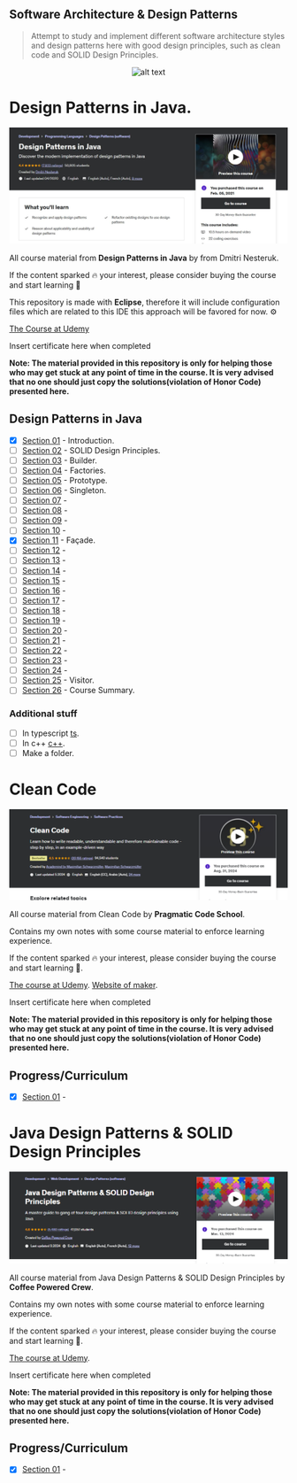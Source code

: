 ## Software Architecture & Design Patterns 

> Attempt to study and implement different software architecture styles and design patterns here with good design principles, such as clean code and SOLID Design Principles.

<p align="center">
   <img src="https://i.giphy.com/media/MGdfeiKtEiEPS/giphy.webp" alt="alt text" width="400"/>
</p>

# Design Patterns in Java.

<img src="summaryCourse.JPG" alt="alt text" width="700"/>

All course material from **Design Patterns in Java** by from Dmitri Nesteruk.

If the content sparked :fire: your interest, please consider buying the course and start learning :book:

This repository is made with **Eclipse**, therefore it will include configuration files which are related to this IDE this approach will be favored for now. ⚙️

[The Course at Udemy](https://www.udemy.com/course/design-patterns-java/)   

<!-- 
Linkedin puts this shit front, when clicking from private mode x(. Need to put this to make jump working every case
?trk=public_profile_see-credential 
-->

Insert certificate here when completed

**Note: The material provided in this repository is only for helping those who may get stuck at any point of time in the course. It is very advised that no one should just copy the solutions(violation of Honor Code) presented here.**

## Design Patterns in Java

- [x] [Section 01](https://github.com/developersCradle/designg-patterns-and-software-architecture/tree/main/Section%201) - Introduction.
- [ ] [Section 02](https://github.com/developersCradle/designg-patterns-and-software-architecture/tree/main/Section%202) - SOLID Design Principles.
- [ ] [Section 03](https://github.com/developersCradle/designg-patterns-and-software-architecture/tree/main/Section%203) - Builder.
- [ ] [Section 04](#) - Factories.
- [ ] [Section 05](#) - Prototype.
- [ ] [Section 06](#) - Singleton.
- [ ] [Section 07](#) - 
- [ ] [Section 08](#) - 
- [ ] [Section 09](#) - 
- [ ] [Section 10](#) - 
- [x] [Section 11](https://github.com/developersCradle/designg-patterns-and-software-architecture/tree/main/Section%2011) - Façade.
- [ ] [Section 12](#) - 
- [ ] [Section 13](#) - 
- [ ] [Section 14](#) - 
- [ ] [Section 15](#) - 
- [ ] [Section 16](#) - 
- [ ] [Section 17](#) - 
- [ ] [Section 18](#) -
- [ ] [Section 19](#) - 
- [ ] [Section 20](#) - 
- [ ] [Section 21](#) - 
- [ ] [Section 22](#) - 
- [ ] [Section 23](#) - 
- [ ] [Section 24](#) - 
- [ ] [Section 25](#) - Visitor.
- [ ] [Section 26](#) - Course Summary.

### Additional stuff

- [ ] In typescript [ts](https://refactoring.guru/design-patterns/typescript).
- [ ] In c++ [c++](https://www.udemy.com/course/patterns-cplusplus/).
- [ ] Make a folder.
# Clean Code

![Clean Code](cleanCode.PNG)

All course material from Clean Code by **Pragmatic Code School**.

Contains my own notes with some course material to enforce learning experience.

If the content sparked :fire: your interest, please consider buying the course and start learning :book:.

[The course at Udemy](https://www.udemy.com/course/writing-clean-code/). 
[Website of maker](https://academind.com/).

<!-- 
Linkedin puts this shit front, when clicking from private mode x(. Need to put this to make jump working every case
?trk=public_profile_see-credential 
-->

Insert certificate here when completed

**Note: The material provided in this repository is only for helping those who may get stuck at any point of time in the course. It is very advised that no one should just copy the solutions(violation of Honor Code) presented here.**

## Progress/Curriculum

- [x] [Section 01](#) - 

# Java Design Patterns & SOLID Design Principles

![Java Design Patterns & SOLID Design Principles](solidAndJavaDesignPrinciples.PNG)

All course material from Java Design Patterns & SOLID Design Principles by **Coffee Powered Crew**.

Contains my own notes with some course material to enforce learning experience.

If the content sparked :fire: your interest, please consider buying the course and start learning :book:.

[The course at Udemy](https://www.udemy.com/course/design-patterns-in-java-concepts-hands-on-projects/).

<!-- 
Linkedin puts this shit front, when clicking from private mode x(. Need to put this to make jump working every case
?trk=public_profile_see-credential 
-->

Insert certificate here when completed

**Note: The material provided in this repository is only for helping those who may get stuck at any point of time in the course. It is very advised that no one should just copy the solutions(violation of Honor Code) presented here.**

## Progress/Curriculum

- [x] [Section 01](#) - 